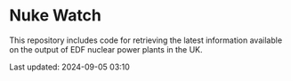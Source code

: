 # Nuke Watch

This repository includes code for retrieving the latest information available on the output of EDF nuclear power plants in the UK.

Last updated: 2024-09-05 03:10